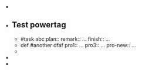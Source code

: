 -
- ## Test powertag
	- #task abc 
	  plan:: 
	  remark:: ...
	  finish:: ...
	- def #another dfaf
	  pro1:: ...
	  pro3:: ...
	  pro-new:: ...
	-
-
-